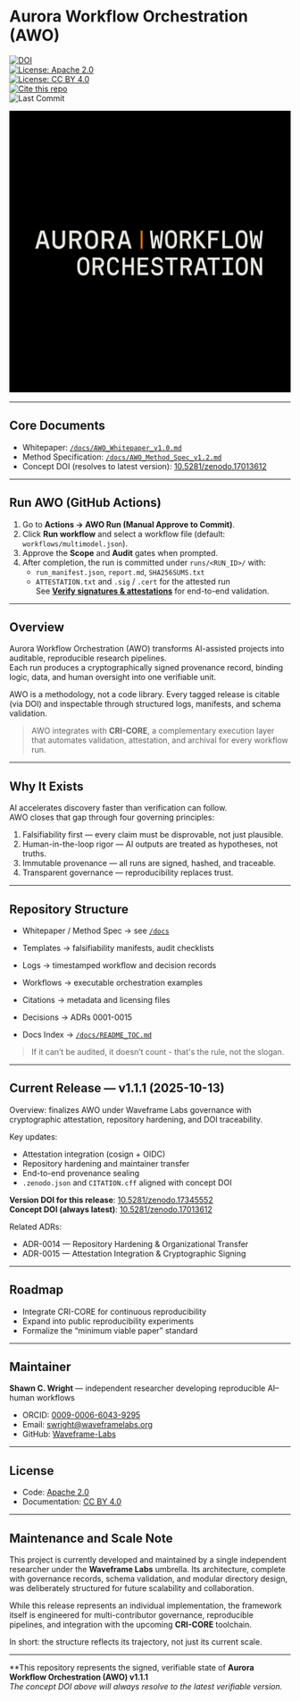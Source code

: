 # Aurora Workflow Orchestration (AWO)

[![DOI](https://zenodo.org/badge/DOI/10.5281/zenodo.17345552.svg)](https://doi.org/10.5281/zenodo.17345552)  
[![License: Apache 2.0](https://img.shields.io/badge/License-Apache_2.0-blue.svg)](LICENSE)  
[![License: CC BY 4.0](https://img.shields.io/badge/License-CC_BY_4.0-lightgrey.svg)](LICENSE-CC-BY-4.0.md)  
[![Cite this repo](https://img.shields.io/badge/Cite-CITATION.cff-important.svg)](CITATION.cff)  
![Last Commit](https://img.shields.io/github/last-commit/Waveframe-Labs/Aurora-Workflow-Orchestration/main)

![AURORA WORKFLOW ORCHESTRATION](figures/awo_banner_cri.PNG)

---

## Core Documents

- Whitepaper: [`/docs/AWO_Whitepaper_v1.0.md`](docs/AWO_Whitepaper_v1.0.md)  
- Method Specification: [`/docs/AWO_Method_Spec_v1.2.md`](docs/AWO_Method_Spec_v1.2.md)  
- Concept DOI (resolves to latest version): [10.5281/zenodo.17013612](https://doi.org/10.5281/zenodo.17013612)

---

## Run AWO (GitHub Actions)

1. Go to **Actions → AWO Run (Manual Approve to Commit)**.  
2. Click **Run workflow** and select a workflow file (default: `workflows/multimodel.json`).  
3. Approve the **Scope** and **Audit** gates when prompted.  
4. After completion, the run is committed under `runs/<RUN_ID>/` with:
   - `run_manifest.json`, `report.md`, `SHA256SUMS.txt`  
   - `ATTESTATION.txt` and `.sig` / `.cert` for the attested run  
See **[Verify signatures & attestations](docs/VERIFY_ATTESTATION.md)** for end-to-end validation.  

---

## Overview

Aurora Workflow Orchestration (AWO) transforms AI-assisted projects into auditable, reproducible research pipelines.  
Each run produces a cryptographically signed provenance record, binding logic, data, and human oversight into one verifiable unit.

AWO is a methodology, not a code library. Every tagged release is citable (via DOI) and inspectable through structured logs, manifests, and schema validation.

> AWO integrates with **CRI-CORE**, a complementary execution layer that automates validation, attestation, and archival for every workflow run.

---

## Why It Exists

AI accelerates discovery faster than verification can follow.    
AWO closes that gap through four governing principles:  

1. Falsifiability first — every claim must be disprovable, not just plausible.  
2. Human-in-the-loop rigor — AI outputs are treated as hypotheses, not truths.  
3. Immutable provenance — all runs are signed, hashed, and traceable.  
4. Transparent governance — reproducibility replaces trust.

---

## Repository Structure

- Whitepaper / Method Spec → see [`/docs`](docs)  
- Templates → falsifiability manifests, audit checklists  
- Logs → timestamped workflow and decision records  
- Workflows → executable orchestration examples  
- Citations → metadata and licensing files
- Decisions → ADRs 0001-0015 
  
- Docs Index → [`/docs/README_TOC.md`](docs/README_TOC.md)

> If it can’t be audited, it doesn’t count - that's the rule, not the slogan.

---

## Current Release — v1.1.1 (2025-10-13)

Overview: finalizes AWO under Waveframe Labs governance with cryptographic attestation, repository hardening, and DOI traceability.

Key updates:
- Attestation integration (cosign + OIDC)  
- Repository hardening and maintainer transfer  
- End-to-end provenance sealing  
- `.zenodo.json` and `CITATION.cff` aligned with concept DOI

**Version DOI for this release**: [10.5281/zenodo.17345552](https://doi.org/10.5281/zenodo.17345552)    
**Concept DOI (always latest)**: [10.5281/zenodo.17013612](https://doi.org/10.5281/zenodo.17013612)

Related ADRs:
- ADR-0014 — Repository Hardening & Organizational Transfer  
- ADR-0015 — Attestation Integration & Cryptographic Signing

---

## Roadmap

- Integrate CRI-CORE for continuous reproducibility  
- Expand into public reproducibility experiments  
- Formalize the “minimum viable paper” standard

---

## Maintainer

**Shawn C. Wright** — independent researcher developing reproducible AI–human workflows  
- ORCID: [0009-0006-6043-9295](https://orcid.org/0009-0006-6043-9295)  
- Email: swright@waveframelabs.org  
- GitHub: [Waveframe-Labs](https://github.com/Waveframe-Labs)

---

## License

- Code: [Apache 2.0](LICENSE)  
- Documentation: [CC BY 4.0](LICENSE-CC-BY-4.0.md)


---

## Maintenance and Scale Note

This project is currently developed and maintained by a single independent researcher under the **Waveframe Labs** umbrella.
Its architecture, complete with governance records, schema validation, and modular directory design, was deliberately structured for future scalability and collaboration.

While this release represents an individual implementation, the framework itself is engineered for multi-contributor governance, reproducible pipelines, and integration with the upcoming **CRI-CORE** toolchain.

In short: the structure reflects its trajectory, not just its current scale.  

---
**This repository represents the signed, verifiable state of **Aurora Workflow Orchestration (AWO) v1.1.1**      
*The concept DOI above will always resolve to the latest verifiable version.*
